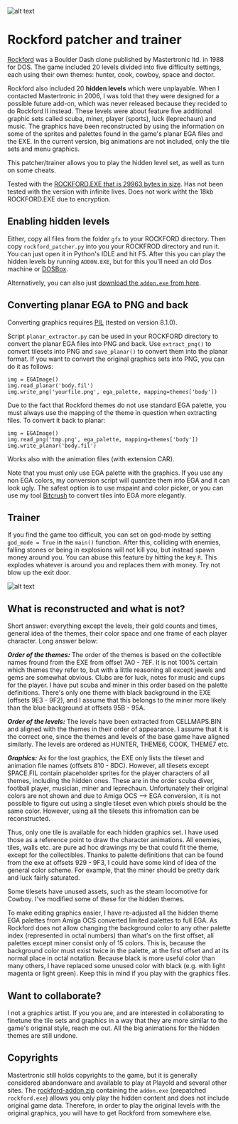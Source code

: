 ![alt text](https://www.mv.helsinki.fi/home/asahala/rockford/banner2.png)

# Rockford patcher and trainer
[Rockford](https://en.wikipedia.org/wiki/Rockford_(video_game)) was a Boulder Dash clone published by Mastertronic ltd. in 1988 for DOS. The game included 20 levels divided into five difficulty settings, each using their own themes: hunter, cook, cowboy, space and doctor. 

Rockford also included 20 **hidden levels** which were unplayable. When I contacted Mastertronic in 2006, I was told that they were designed for a possible future add-on, which was never released because they recided to do Rockford II instead. These levels were about feature five additional graphic sets called scuba, miner, player (sports), luck (leprechaun) and music. The graphics have been reconstructed by using the information on some of the sprites and palettes found in the game's planar EGA files and the EXE. In the current version, big animations are not included, only the tile sets and menu graphics.

This patcher/trainer allows you to play the hidden level set, as well as turn on some cheats.

Tested with the [ROCKFORD.EXE that is 29963 bytes in size](https://www.xtcabandonware.com/game/786/rockford). Has not been tested with the version with infinite lives. Does not work witht the 18kb ROCKFORD.EXE due to encryption.

## Enabling hidden levels
Either, copy all files from the folder ```gfx``` to your ROCKFORD directory. Then copy ```rockford_patcher.py``` into you your ROCKFROD directory and run it. You can just open it in Python's IDLE and hit F5. After this you can play the hidden levels by running ```ADDON.EXE```, but for this you'll need an old Dos machine or [DOSBox](https://www.dosbox.com/).

Alternatively, you can also just [download the ```addon.exe``` from here](https://www.mv.helsinki.fi/home/asahala/rockford/rockford-disk2.zip).

## Converting planar EGA to PNG and back
Converting graphics requires [PIL](https://pypi.org/project/Pillow/) (tested on version 8.1.0).

Script ```planar_extractor.py``` can be used in your ROCKFORD directory to convert the planar EGA files into PNG and back. Use ```extract_png()``` to convert tilesets into PNG and ```save_planar()``` to convert them into the planar format. If you want to convert the original graphics sets into PNG, you can do it as follows:

```
img = EGAImage()
img.read_planar('body.fil')
img.write_png('yourfile.png', ega_palette, mapping=themes['body'])
```
Due to the fact that Rockford themes do not use standard EGA palette, you must always use the mapping of the theme in question when extracting files. To convert it back to planar:

```
img = EGAImage()
img.read_png('tmp.png', ega_palette, mapping=themes['body'])
img.write_planar('body.fil')
```
Works also with the animation files (with extension CAR). 

Note that you must only use EGA palette with the graphics. If you use any non EGA colors, my conversion script will quantize them into EGA and it can look ugly. The safest option is to use mspaint and color picker, or you can use my tool [Bitcrush](https://github.com/asahala/Bitcrush) to convert tiles into EGA more elegantly. 

## Trainer
If you find the game too difficult, you can set on god-mode by setting ```god_mode = True``` in the ```main()``` function. After this, colliding with enemies, falling stones or being in explosions will not kill you, but instead spawn money around you. You can abuse this feature by hitting the key ```R```. This explodes whatever is around you and replaces them with money. Try not blow up the exit door.

![alt text](https://www.mv.helsinki.fi/home/asahala/rockford/screenshot.png)

## What is reconstructed and what is not?
Short answer: everything except the levels, their gold counts and times, general idea of the themes, their color space and one frame of each player character. Long answer below:

***Order of the themes:*** The order of the themes is based on the collectible names fround from the EXE from offset 7A0 - 7EF. It is not 100% certain which themes they refer to, but with a little reasoning all except jewels and gems are somewhat obvious. Clubs are for luck, notes for music and cups for the player. I have put scuba and miner in this order based on the palette definitions. There's only one theme with black background in the EXE (offsets 9E3 - 9F2), and I assume that this belongs to the miner more likely than the blue background at offsets 95B - 95A.

***Order of the levels:*** The levels have been extracted from CELLMAPS.BIN and aligned with the themes in their order of appearance. I assume that it is the correct one, since the themes and levels of the base game have aligned similarly. The levels are ordered as HUNTER, THEME6, COOK, THEME7 etc.

***Graphics:*** As for the lost graphics, the EXE only lists the tileset and animation file names (offsets 810 - 8DC). However, all tilesets except SPACE.FIL contain placeholder sprites for the player characters of all themes, including the hidden ones. These are in the order scuba diver, football player, musician, miner and leprechaun. Unfortunately their original colors are not shown and due to Amiga OCS --> EGA conversion, it is not possible to figure out using a single tileset even which pixels should be the same color. However, using all the tilesets this infromation can be reconstructed. 

Thus, only one tile is available for each hidden graphics set. I have used those as a reference point to draw the character animations. All enemies, tiles, walls etc. are pure ad hoc drawings my be that could fit the theme, except for the collectibles. Thanks to palette definitions that can be found from the exe at offsets 929 - 9F3, I could have some kind of idea of the general color scheme. For example, that the miner should be pretty dark and luck fairly saturated.

Some tilesets have unused assets, such as the steam locomotive for Cowboy. I've modified some of these for the hidden themes.

To make editing graphics easier, I have re-adjusted all the hidden theme EGA palettes from Amiga OCS converted limited palettes to full EGA. As Rockford does not allow changing the background color to any other palette index (represented in octal numbers) than what's on the first offset, all palettes except miner consist only of 15 colors. This is, because the background color must exist twice in the palette, at the first offset and at its normal place in octal notation. Because black is more useful color than many others, I have replaced some unused color with black (e.g. with light magenta or light green). Keep this in mind if you play with the graphics files.

## Want to collaborate?
I not a graphics artist. If you you are, and are interested in collaborating to finetune the tile sets and graphics in a way that they are more similar to the game's original style, reach me out. All the big animations for the hidden themes are still undone.

## Copyrights
Mastertronic still holds copyrights to the game, but it is generally considered abandonware and available to play at Playold and several other sites. The [rockford-addon.zip](https://www.mv.helsinki.fi/home/asahala/rockford/rockford-disk2.zip) containing the ```addon.exe``` (prepatched ```rockford.exe```) allows you only play the hidden content and does not include original game data. Therefore, in order to play the original levels with the original graphics, you will have to get Rockford from somewhere else. 

